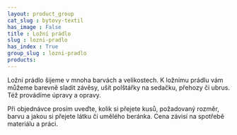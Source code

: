 ```yaml
---
layout: product_group
cat_slug : bytovy-textil
has_image : False
title : Ložní prádlo
slug : lozni-pradlo
has_index : True
group_slug : lozni-pradlo
products:
---
```


Ložní prádlo šijeme v mnoha barvách a velikostech.
K ložnímu prádlu vám můžeme barevně sladit závěsy, ušít polštářky na sedačku, přehozy či ubrus.
Též provádíme úpravy a opravy.

Při objednávce prosím uveďte, kolik si přejete kusů, požadovaný rozměr, barvu a jakou si přejete látku či umělého beránka.
Cena závisí na spotřebě materiálu a práci.

